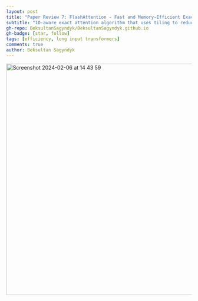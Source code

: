 ```yaml
---
layout: post
title: "Paper Review 7: FlashAttention - Fast and Memory-Efficient Exact Attention with IO-Awareness"
subtitle: "IO-aware exact attention algorithm that uses tiling to reduce the number of memory reads/writes"
gh-repo: BeksultanSagyndyk/BeksultanSagyndyk.github.io
gh-badge: [star, follow]
tags: [efficiency, long input transformers]
comments: true
author: Beksultan Sagyndyk
---
```

<img width="627" alt="Screenshot 2024-02-06 at 14 43 59" src="https://github.com/BeksultanSagyndyk/BeksultanSagyndyk.github.io/assets/46630209/6ca75c46-0ab3-4910-b780-6bab0716a939">

